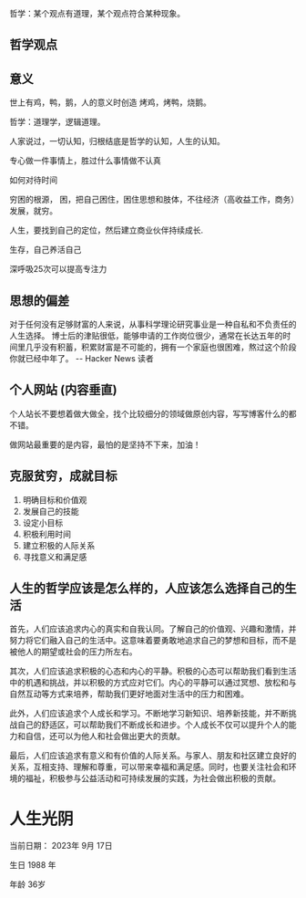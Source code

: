 哲学：某个观点有道理，某个观点符合某种现象。


## 哲学观点
## 意义
世上有鸡，鸭，鹅，人的意义时创造 烤鸡，烤鸭，烧鹅。


哲学：道理学，逻辑道理。

人家说过，一切认知，归根结底是哲学的认知，人生的认知。

专心做一件事情上，胜过什么事情做不认真

 如何对待时间


穷困的根源， 困，把自己困住，困住思想和肢体，不往经济（高收益工作，商务）发展，就穷。

人生，要找到自己的定位，然后建立商业伙伴持续成长.

生存，自己养活自己


深呼吸25次可以提高专注力

## 思想的偏差

对于任何没有足够财富的人来说，从事科学理论研究事业是一种自私和不负责任的人生选择。
博士后的津贴很低，能够申请的工作岗位很少，通常在长达五年的时间里几乎没有积蓄，积累财富是不可能的，拥有一个家庭也很困难，熬过这个阶段你就已经中年了。
-- Hacker News 读者


## 个人网站 (内容垂直)

个人站长不要想着做大做全，找个比较细分的领域做原创内容，写写博客什么的都不错。

做网站最重要的是内容，最怕的是坚持不下来，加油！

## 克服贫穷，成就目标

1. 明确目标和价值观
2. 发展自己的技能
3. 设定小目标
4. 积极利用时间
5. 建立积极的人际关系
6. 寻找意义和满足感

## 人生的哲学应该是怎么样的，人应该怎么选择自己的生活


首先，人们应该追求内心的真实和自我认同。了解自己的价值观、兴趣和激情，并努力将它们融入自己的生活中。这意味着要勇敢地追求自己的梦想和目标，而不是被他人的期望或社会的压力所左右。

其次，人们应该追求积极的心态和内心的平静。积极的心态可以帮助我们看到生活中的机遇和挑战，并以积极的方式应对它们。内心的平静可以通过冥想、放松和与自然互动等方式来培养，帮助我们更好地面对生活中的压力和困难。

此外，人们应该追求个人成长和学习。不断地学习新知识、培养新技能，并不断挑战自己的舒适区，可以帮助我们不断成长和进步。个人成长不仅可以提升个人的能力和自信，还可以为他人和社会做出更大的贡献。

最后，人们应该追求有意义和有价值的人际关系。与家人、朋友和社区建立良好的关系，互相支持、理解和尊重，可以带来幸福和满足感。同时，也要关注社会和环境的福祉，积极参与公益活动和可持续发展的实践，为社会做出积极的贡献。


# 人生光阴

当前日期： 2023年 9月 17日

生日 1988 年

年龄 36岁

